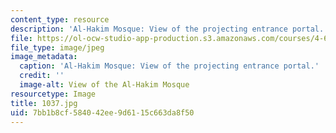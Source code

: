 ```yaml
---
content_type: resource
description: 'Al-Hakim Mosque: View of the projecting entrance portal.'
file: https://ol-ocw-studio-app-production.s3.amazonaws.com/courses/4-614-religious-architecture-and-islamic-cultures-fall-2002/7bb1b8cf584042ee9d6115c663da8f50_1037.jpg
file_type: image/jpeg
image_metadata:
  caption: 'Al-Hakim Mosque: View of the projecting entrance portal.'
  credit: ''
  image-alt: View of the Al-Hakim Mosque
resourcetype: Image
title: 1037.jpg
uid: 7bb1b8cf-5840-42ee-9d61-15c663da8f50
---
```

